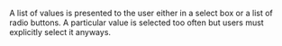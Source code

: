A list of values is presented to the user either in a select box or a list of radio buttons. A particular value is selected too often but users must explicitly select it anyways.